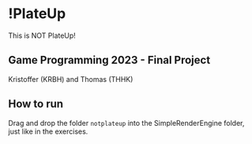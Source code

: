 # !PlateUp

This is NOT PlateUp!

## Game Programming 2023 - Final Project

Kristoffer (KRBH) and Thomas (THHK)

## How to run

Drag and drop the folder `notplateup` into the SimpleRenderEngine folder, just like in the exercises.